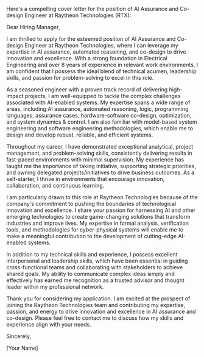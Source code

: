 Here's a compelling cover letter for the position of AI Assurance and Co-design Engineer at Raytheon Technologies (RTX):

Dear Hiring Manager,

I am thrilled to apply for the esteemed position of AI Assurance and Co-design Engineer at Raytheon Technologies, where I can leverage my expertise in AI assurance, automated reasoning, and co-design to drive innovation and excellence. With a strong foundation in Electrical Engineering and over 8 years of experience in relevant work environments, I am confident that I possess the ideal blend of technical acumen, leadership skills, and passion for problem-solving to excel in this role.

As a seasoned engineer with a proven track record of delivering high-impact projects, I am well-equipped to tackle the complex challenges associated with AI-enabled systems. My expertise spans a wide range of areas, including AI assurance, automated reasoning, logic, programming languages, assurance cases, hardware-software co-design, optimization, and system dynamics & control. I am also familiar with model-based system engineering and software engineering methodologies, which enable me to design and develop robust, reliable, and efficient systems.

Throughout my career, I have demonstrated exceptional analytical, project management, and problem-solving skills, consistently delivering results in fast-paced environments with minimal supervision. My experience has taught me the importance of taking initiative, supporting strategic priorities, and owning delegated projects/initiatives to drive business outcomes. As a self-starter, I thrive in environments that encourage innovation, collaboration, and continuous learning.

I am particularly drawn to this role at Raytheon Technologies because of the company's commitment to pushing the boundaries of technological innovation and excellence. I share your passion for harnessing AI and other emerging technologies to create game-changing solutions that transform industries and improve lives. My expertise in formal analysis, verification tools, and methodologies for cyber-physical systems will enable me to make a meaningful contribution to the development of cutting-edge AI-enabled systems.

In addition to my technical skills and experience, I possess excellent interpersonal and leadership skills, which have been essential in guiding cross-functional teams and collaborating with stakeholders to achieve shared goals. My ability to communicate complex ideas simply and effectively has earned me recognition as a trusted advisor and thought leader within my professional network.

Thank you for considering my application. I am excited at the prospect of joining the Raytheon Technologies team and contributing my expertise, passion, and energy to drive innovation and excellence in AI assurance and co-design. Please feel free to contact me to discuss how my skills and experience align with your needs.

Sincerely,

[Your Name]